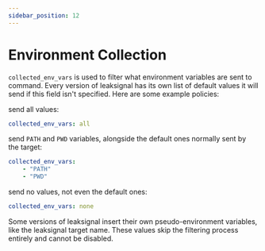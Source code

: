 ```yaml
---
sidebar_position: 12
---
```


# Environment Collection

`collected_env_vars` is used to filter what environment variables are sent to command. Every version of leaksignal has its own list of default values it will send if this field isn't specified. Here are some example policies:

send all values:
```yaml
collected_env_vars: all
```

send `PATH` and `PWD` variables, alongside the default ones normally sent by the target:
```yaml
collected_env_vars:
    - "PATH"
    - "PWD"
```

send no values, not even the default ones:
```yaml
collected_env_vars: none
```

Some versions of leaksignal insert their own pseudo-environment variables, like the leaksignal target name. These values skip the filtering process entirely and cannot be disabled.